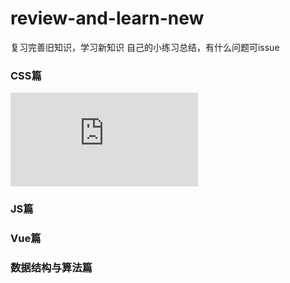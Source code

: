 # review-and-learn-new
复习完善旧知识，学习新知识
自己的小练习总结，有什么问题可issue
### CSS篇
![三栏布局与移动端理解](https://github.com/Qhappyman/review-and-learn-new/blob/master/front-end-knowledge/css/%E5%93%8D%E5%BA%94%E5%BC%8F%E4%B8%8E%E7%A7%BB%E5%8A%A8%E7%AB%AF/%E5%93%8D%E5%BA%94%E5%BC%8F%E4%B8%8E%E7%A7%BB%E5%8A%A8%E7%AB%AF%E6%A6%82%E5%BF%B5.md)
### JS篇
### Vue篇
### 数据结构与算法篇
